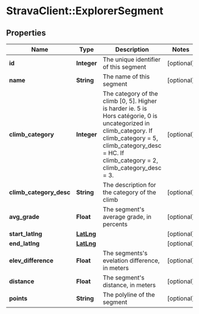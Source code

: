# StravaClient::ExplorerSegment

## Properties
Name | Type | Description | Notes
------------ | ------------- | ------------- | -------------
**id** | **Integer** | The unique identifier of this segment | [optional] 
**name** | **String** | The name of this segment | [optional] 
**climb_category** | **Integer** | The category of the climb [0, 5]. Higher is harder ie. 5 is Hors catégorie, 0 is uncategorized in climb_category. If climb_category &#x3D; 5, climb_category_desc &#x3D; HC. If climb_category &#x3D; 2, climb_category_desc &#x3D; 3. | [optional] 
**climb_category_desc** | **String** | The description for the category of the climb | [optional] 
**avg_grade** | **Float** | The segment&#39;s average grade, in percents | [optional] 
**start_latlng** | [**LatLng**](LatLng.md) |  | [optional] 
**end_latlng** | [**LatLng**](LatLng.md) |  | [optional] 
**elev_difference** | **Float** | The segments&#39;s evelation difference, in meters | [optional] 
**distance** | **Float** | The segment&#39;s distance, in meters | [optional] 
**points** | **String** | The polyline of the segment | [optional] 


